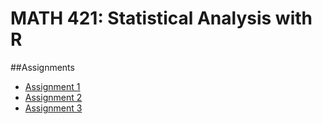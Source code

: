 # MATH 421: Statistical Analysis with R

##Assignments

- [Assignment 1](Assignment1MATH421.html)
- [Assignment 2](Assignment2.html)
- [Assignment 3](assignment3.html)




